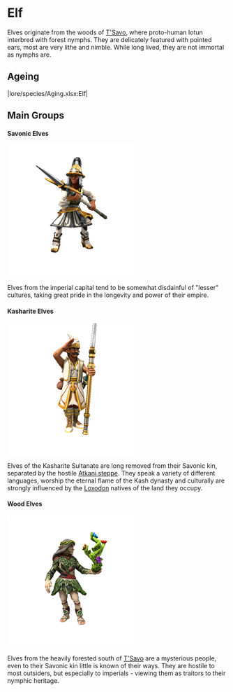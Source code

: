 # Elf

Elves originate from the woods of [T'Savo](/places/tsavo), where proto-human Iotun interbred with forest nymphs. They are delicately featured with pointed ears, most are very lithe and nimble. While long lived, they are not immortal as nymphs are.

## Ageing
|lore/species/Aging.xlsx:Elf|

## Main Groups

#### Savonic Elves
![](elf-tsavo.png)

Elves from the imperial capital tend to be somewhat disdainful of "lesser" cultures, taking great pride in the longevity and power of their empire.

#### Kasharite Elves
![](elf-kashar.png)

Elves of the Kasharite Sultanate are long removed from their Savonic kin, separated by the hostile [Atkani steppe](/places/Ordo_Atkan/). They speak a variety of different languages, worship the eternal flame of the Kash dynasty and culturally are strongly influenced by the [Loxodon](/lore/species/loxodon) natives of the land they occupy.

#### Wood Elves
![](elf-woods.png)

Elves from the heavily forested south of [T'Savo](/places/tsavo) are a mysterious people, even to their Savonic kin little is known of their ways. They are hostile to most outsiders, but especially to imperials - viewing them as traitors to their nymphic heritage.
